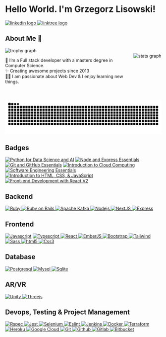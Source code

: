 <h1 align="left">Hello World. I'm Grzegorz Lisowski!</h1>


<div align="left">
  <a href="https://www.linkedin.com/in/glisowski91/" target="_blank">
    <img src="https://raw.githubusercontent.com/maurodesouza/profile-readme-generator/master/src/assets/icons/social/linkedin/default.svg" width="52" height="40" alt="linkedin logo"  />
  </a>
  <a href="https://linktr.ee/noplisu" target="_blank">
    <img src="https://raw.githubusercontent.com/maurodesouza/profile-readme-generator/master/src/assets/icons/social/linktree/default.svg" width="52" height="40" alt="linktree logo"  />
  </a>
</div>


<h2 align="left">About Me 🚀</h2>


<div align="left">
  <img src="https://github-profile-trophy.vercel.app?username=noplisu&theme=dracula&column=-1&margin-w=8&margin-h=8&rank=-?" alt="trophy graph"  />
</div>


<img src="https://github-readme-stats.vercel.app/api?username=noplisu&hide_title=false&hide_rank=false&show_icons=true&include_all_commits=true&count_private=true&disable_animations=false&theme=dracula&locale=en&hide_border=false&order=1" height="150" alt="stats graph" align="right" />

<p align="left">🌱 I’m a Full stack developer with a masters degree in Computer Science.<br>✨ Creating awesome projects since 2013<br>👨‍💻 I am passionate about Web Dev & I enjoy learning new things.</p>


<img src="https://raw.githubusercontent.com/noplisu/noplisu/output/snake.svg" alt="Snake animation" />

<h2 align="left">Badges</h2>

<!--START_SECTION:badges-->
[![Python for Data Science and AI](https://images.credly.com/size/120x120/images/40bee502-a5b3-4365-90e7-57eed5067594/image.png)](http://www.credly.com/badges/119f0f0f-5665-479e-93c0-82a3672794fc "Python for Data Science and AI")
[![Node and Express Essentials](https://images.credly.com/size/120x120/images/43eabfbc-06d4-4633-9be0-0f56cfbdb607/image.png)](http://www.credly.com/badges/28962868-92db-4304-9234-55360cc11e45 "Node and Express Essentials")
[![Git and GitHub Essentials](https://images.credly.com/size/120x120/images/9a0255eb-a47d-4f3a-9611-243bfe3eb9e4/image.png)](http://www.credly.com/badges/39d97468-c15c-41dc-9329-8df9f758d6fb "Git and GitHub Essentials")
[![Introduction to Cloud Computing](https://images.credly.com/size/120x120/images/a9d0fe89-a11c-4266-8940-9eca7762b294/image.png)](http://www.credly.com/badges/0d81488c-b345-4ef8-ba07-9b9068cceb80 "Introduction to Cloud Computing")
[![Software Engineering Essentials](https://images.credly.com/size/120x120/images/1b67aaf9-670d-4c92-8d51-7ac1190f0a42/image.png)](http://www.credly.com/badges/2f9621e4-10e4-409d-ac17-03a9509a1bd0 "Software Engineering Essentials")
[![Introduction to HTML, CSS, & JavaScript](https://images.credly.com/size/120x120/images/09490195-093b-4c9f-9f31-bdc434e66a23/Coursera_20Introduction_20to_20HTML_20CSS_20and_20JavaScript.png)](http://www.credly.com/badges/37291c42-c057-440d-b3a9-4596361ffad4 "Introduction to HTML, CSS, & JavaScript")
[![Front-end Development with React V2](https://images.credly.com/size/120x120/images/e747147a-9300-4795-8b38-704a133bed88/Coursera_20Front_20end_20Development_20with_20React_20V2.png)](http://www.credly.com/badges/064de5f9-0a47-4b64-9bfe-46183dc12e96 "Front-end Development with React V2")
<!--END_SECTION:badges-->


<h2 align="left">Backend</h2>


<p dir="auto">
  <a href="https://github.com/noplisu">
    <img src="https://cdn.jsdelivr.net/gh/devicons/devicon/icons/ruby/ruby-original.svg" height="40" alt="Ruby" title="Ruby" />
  </a>
  <a href="https://github.com/noplisu">
    <img src="https://cdn.jsdelivr.net/gh/devicons/devicon/icons/rails/rails-original-wordmark.svg" height="40" alt="Ruby on Rails" title="Ruby on Rails" />
  </a>
  <a href="https://github.com/noplisu">
    <img src="https://cdn.jsdelivr.net/gh/devicons/devicon/icons/apachekafka/apachekafka-original.svg" height="40" alt="Apache Kafka" title="Apache Kafka"  />
  </a>
  <a href="https://github.com/noplisu">
    <img src="https://cdn.jsdelivr.net/gh/devicons/devicon/icons/nodejs/nodejs-original.svg" height="40" alt="Nodejs" title="Nodejs" />
  </a>
  <a href="https://github.com/noplisu">
    <img src="https://cdn.jsdelivr.net/gh/devicons/devicon/icons/nextjs/nextjs-original.svg" height="40" alt="NextJS" title="NextJS" />
  </a>
  <a href="https://github.com/noplisu">
    <img src="https://cdn.jsdelivr.net/gh/devicons/devicon@latest/icons/express/express-original.svg" height="40" alt="Express" title="Express" />
  </a>
</p>


<h2 align="left">Frontend</h2>


<p dir="auto">
  <a href="https://github.com/noplisu"><img src="https://cdn.jsdelivr.net/gh/devicons/devicon/icons/javascript/javascript-original.svg" height="40" alt="Javascript" title="Javascript" /></a>
  <a href="https://github.com/noplisu">
    <img src="https://cdn.jsdelivr.net/gh/devicons/devicon/icons/typescript/typescript-original.svg" height="40" alt="Typescript" title="Typescript" />
  </a>
  <a href="https://github.com/noplisu">
    <img src="https://cdn.jsdelivr.net/gh/devicons/devicon/icons/react/react-original.svg" height="40" alt="React" title="React" />
  </a>
  <a href="https://github.com/noplisu">
    <img src="https://cdn.jsdelivr.net/gh/devicons/devicon/icons/ember/ember-original-wordmark.svg" height="40" alt="EmberJS" title="EmberJS" />
  </a>
  <a href="https://github.com/noplisu">
    <img src="https://cdn.jsdelivr.net/gh/devicons/devicon/icons/bootstrap/bootstrap-original.svg" height="40" alt="Bootstrap" title="Bootstrap" />
  </a>
  <a href="https://github.com/noplisu">
    <img src="https://cdn.jsdelivr.net/gh/devicons/devicon/icons/tailwindcss/tailwindcss-original.svg" height="40" alt="Tailwind" title="Tailwind" />
  </a>
  <a href="https://github.com/noplisu">
    <img src="https://cdn.jsdelivr.net/gh/devicons/devicon/icons/sass/sass-original.svg" height="40" alt="Sass" title="Sass" />
  </a>
  <a href="https://github.com/noplisu">
    <img src="https://cdn.jsdelivr.net/gh/devicons/devicon/icons/html5/html5-original.svg" height="40" alt="html5" title="html5" />
  </a>
  <a href="https://github.com/noplisu">
    <img src="https://cdn.jsdelivr.net/gh/devicons/devicon/icons/css3/css3-original.svg" height="40" alt="Css3" title="Css3" />
  </a>
</p>


<h2 align="left">Database</h2>


<p dir="auto">
  <a href="https://github.com/noplisu">
    <img src="https://cdn.jsdelivr.net/gh/devicons/devicon/icons/postgresql/postgresql-original.svg" height="40" alt="Postgresql" title="Postgresql" />
  </a>
  <a href="https://github.com/noplisu">
    <img src="https://cdn.jsdelivr.net/gh/devicons/devicon/icons/mysql/mysql-original.svg" height="40" alt="Mysql" title="Mysql" />
  </a>
  <a href="https://github.com/noplisu">
    <img src="https://cdn.jsdelivr.net/gh/devicons/devicon/icons/sqlite/sqlite-original.svg" height="40" alt="Sqlite" title="Sqlite" />
  </a>
</p>


<h2 align="left">AR/VR</h2>


<p dir="auto">
  <a href="https://github.com/noplisu">
    <img src="https://cdn.jsdelivr.net/gh/devicons/devicon/icons/unity/unity-original.svg" height="40" alt="Unity" title="Unity" />
  </a>
  <a href="https://github.com/noplisu">
    <img src="https://cdn.jsdelivr.net/gh/devicons/devicon/icons/threejs/threejs-original.svg" height="40" alt="Threejs" title="Threejs" />
  </a>
</p>


<h2 align="left">Devops, Testing & Project Management</h2>


<p dir="auto">
  <a href="https://github.com/noplisu">
    <img src="https://cdn.jsdelivr.net/gh/devicons/devicon/icons/rspec/rspec-original.svg" height="40" alt="Rspec" title="Rspec" />
  </a>
  <a href="https://github.com/noplisu">
    <img src="https://cdn.jsdelivr.net/gh/devicons/devicon/icons/jest/jest-plain.svg" height="40" alt="Jest" title="Jest" />
  </a>
  <a href="https://github.com/noplisu">
    <img src="https://cdn.jsdelivr.net/gh/devicons/devicon/icons/selenium/selenium-original.svg" height="40" alt="Selenium" title="Selenium" />
  </a>
  <a href="https://github.com/noplisu">
    <img src="https://cdn.jsdelivr.net/gh/devicons/devicon/icons/eslint/eslint-original.svg" height="40" alt="Eslint" title="Eslint" />
  </a>
  <a href="https://github.com/noplisu">
    <img src="https://cdn.jsdelivr.net/gh/devicons/devicon/icons/jenkins/jenkins-line.svg" height="40" alt="Jenkins" title="Jenkins" />
  </a>
  <a href="https://github.com/noplisu">
    <img src="https://cdn.jsdelivr.net/gh/devicons/devicon/icons/docker/docker-original.svg" height="40" alt="Docker" title="Docker" />
  </a>
  <a href="https://github.com/noplisu">
    <img src="https://cdn.jsdelivr.net/gh/devicons/devicon/icons/terraform/terraform-original.svg" height="40" alt="Terraform" title="Terraform" />
  </a>
  <a href="https://github.com/noplisu">
    <img src="https://cdn.jsdelivr.net/gh/devicons/devicon/icons/heroku/heroku-original.svg" height="40" alt="Heroku" title="Heroku" />
  </a>
  <a href="https://github.com/noplisu">
    <img src="https://cdn.jsdelivr.net/gh/devicons/devicon/icons/googlecloud/googlecloud-original.svg" height="40" alt="Google Cloud" title="Google Cloud" />
  </a>
  <a href="https://github.com/noplisu">
    <img src="https://cdn.jsdelivr.net/gh/devicons/devicon/icons/git/git-original.svg" height="40" alt="Git" title="Git" />
  </a>
  <a href="https://github.com/noplisu">
    <img src="https://cdn.jsdelivr.net/gh/devicons/devicon/icons/github/github-original.svg" height="40" alt="Github" title="Github" />
  </a>
  <a href="https://github.com/noplisu">
    <img src="https://cdn.jsdelivr.net/gh/devicons/devicon/icons/gitlab/gitlab-original.svg" height="40" alt="Gitlab" title="Gitlab" />
  </a>
  <a href="https://github.com/noplisu">
    <img src="https://cdn.jsdelivr.net/gh/devicons/devicon/icons/bitbucket/bitbucket-original.svg" height="40" alt="Bitbucket" title="Bitbucket" />
  </a>
</p>
